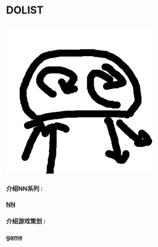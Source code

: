 # DOLIST

## ![Alt text](./img/logo.png)

### 介绍NN系列 :
### [NN](https://huiwenliuge.github.io/DOLIST/NN) 

### 介绍游戏策划 :
### [game](https://huiwenliuge.github.io/DOLIST/GAME)
